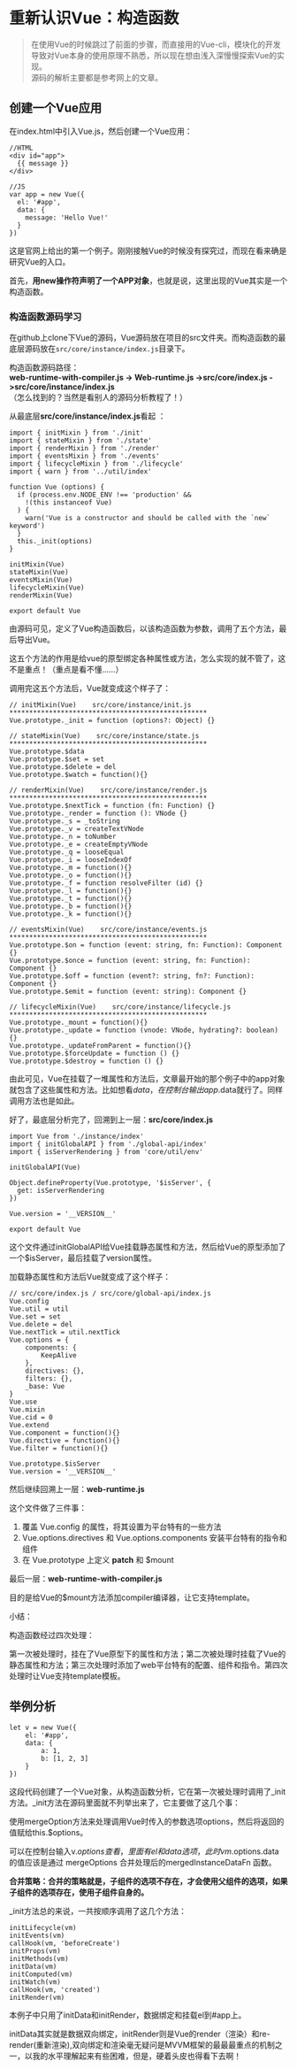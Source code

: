 # 重新认识Vue：构造函数
> 在使用Vue的时候跳过了前面的步骤，而直接用的Vue-cli，模块化的开发导致对Vue本身的使用原理不熟悉，所以现在想由浅入深慢慢探索Vue的实现。  
> 源码的解析主要都是参考网上的文章。

## 创建一个Vue应用
在index.html中引入Vue.js，然后创建一个Vue应用：

	//HTML
	<div id="app">
	  {{ message }}
	</div>

	//JS
	var app = new Vue({
	  el: '#app',
	  data: {
	    message: 'Hello Vue!'
	  }
	})
这是官网上给出的第一个例子。刚刚接触Vue的时候没有探究过，而现在看来确是研究Vue的入口。

首先，**用new操作符声明了一个APP对象**，也就是说，这里出现的Vue其实是一个构造函数。

### 构造函数源码学习

在github上clone下Vue的源码，Vue源码放在项目的src文件夹。而构造函数的最底层源码放在`src/core/instance/index.js`目录下。  
 
构造函数源码路径：  
**web-runtime-with-compiler.js -> Web-runtime.js ->src/core/index.js ->src/core/instance/index.js**  
（怎么找到的？当然是看别人的源码分析教程了！）

从最底层**src/core/instance/index.js**看起 ：

	import { initMixin } from './init'
	import { stateMixin } from './state'
	import { renderMixin } from './render'
	import { eventsMixin } from './events'
	import { lifecycleMixin } from './lifecycle'
	import { warn } from '../util/index'
	
	function Vue (options) {
	  if (process.env.NODE_ENV !== 'production' &&
	    !(this instanceof Vue)
	  ) {
	    warn('Vue is a constructor and should be called with the `new` keyword')
	  }
	  this._init(options)
	}
	
	initMixin(Vue)
	stateMixin(Vue)
	eventsMixin(Vue)
	lifecycleMixin(Vue)
	renderMixin(Vue)
	
	export default Vue
由源码可见，定义了Vue构造函数后，以该构造函数为参数，调用了五个方法，最后导出Vue。

这五个方法的作用是给vue的原型绑定各种属性或方法，怎么实现的就不管了，这不是重点！（重点是看不懂……）

调用完这五个方法后，Vue就变成这个样子了：

	// initMixin(Vue)    src/core/instance/init.js **************************************************
	Vue.prototype._init = function (options?: Object) {}
	
	// stateMixin(Vue)    src/core/instance/state.js **************************************************
	Vue.prototype.$data
	Vue.prototype.$set = set
	Vue.prototype.$delete = del
	Vue.prototype.$watch = function(){}
	
	// renderMixin(Vue)    src/core/instance/render.js **************************************************
	Vue.prototype.$nextTick = function (fn: Function) {}
	Vue.prototype._render = function (): VNode {}
	Vue.prototype._s = _toString
	Vue.prototype._v = createTextVNode
	Vue.prototype._n = toNumber
	Vue.prototype._e = createEmptyVNode
	Vue.prototype._q = looseEqual
	Vue.prototype._i = looseIndexOf
	Vue.prototype._m = function(){}
	Vue.prototype._o = function(){}
	Vue.prototype._f = function resolveFilter (id) {}
	Vue.prototype._l = function(){}
	Vue.prototype._t = function(){}
	Vue.prototype._b = function(){}
	Vue.prototype._k = function(){}
	
	// eventsMixin(Vue)    src/core/instance/events.js **************************************************
	Vue.prototype.$on = function (event: string, fn: Function): Component {}
	Vue.prototype.$once = function (event: string, fn: Function): Component {}
	Vue.prototype.$off = function (event?: string, fn?: Function): Component {}
	Vue.prototype.$emit = function (event: string): Component {}
	
	// lifecycleMixin(Vue)    src/core/instance/lifecycle.js **************************************************
	Vue.prototype._mount = function(){}
	Vue.prototype._update = function (vnode: VNode, hydrating?: boolean) {}
	Vue.prototype._updateFromParent = function(){}
	Vue.prototype.$forceUpdate = function () {}
	Vue.prototype.$destroy = function () {}

由此可见，Vue在挂载了一堆属性和方法后，文章最开始的那个例子中的app对象就包含了这些属性和方法。比如想看$data，在控制台输出app.$data就行了。同样调用方法也是如此。

好了，最底层分析完了，回溯到上一层：**src/core/index.js**

	import Vue from './instance/index'
	import { initGlobalAPI } from './global-api/index'
	import { isServerRendering } from 'core/util/env'
	
	initGlobalAPI(Vue)
	
	Object.defineProperty(Vue.prototype, '$isServer', {
	  get: isServerRendering
	})
	
	Vue.version = '__VERSION__'
	
	export default Vue
这个文件通过initGlobalAPI给Vue挂载静态属性和方法，然后给Vue的原型添加了一个$isServer，最后挂载了version属性。

加载静态属性和方法后Vue就变成了这个样子：

	// src/core/index.js / src/core/global-api/index.js
	Vue.config
	Vue.util = util
	Vue.set = set
	Vue.delete = del
	Vue.nextTick = util.nextTick
	Vue.options = {
	    components: {
	        KeepAlive
	    },
	    directives: {},
	    filters: {},
	    _base: Vue
	}
	Vue.use
	Vue.mixin
	Vue.cid = 0
	Vue.extend
	Vue.component = function(){}
	Vue.directive = function(){}
	Vue.filter = function(){}
	
	Vue.prototype.$isServer
	Vue.version = '__VERSION__'

然后继续回溯上一层：**web-runtime.js**

这个文件做了三件事：

1. 覆盖 Vue.config 的属性，将其设置为平台特有的一些方法
2. Vue.options.directives 和 Vue.options.components 安装平台特有的指令和组件
3. 在 Vue.prototype 上定义 __patch__ 和 $mount

最后一层：**web-runtime-with-compiler.js**

目的是给Vue的$mount方法添加compiler编译器，让它支持template。

小结：

构造函数经过四次处理：

第一次被处理时，挂在了Vue原型下的属性和方法；第二次被处理时挂载了Vue的静态属性和方法；第三次处理时添加了web平台特有的配置、组件和指令。第四次处理时让Vue支持template模板。

## 举例分析

	let v = new Vue({
	    el: '#app',
	    data: {
	        a: 1,
	        b: [1, 2, 3]
	    }
	})
这段代码创建了一个Vue对象，从构造函数分析，它在第一次被处理时调用了_init方法。_init方法在源码里面就不列举出来了，它主要做了这几个事：

使用mergeOption方法来处理调用Vue时传入的参数选项options，然后将返回的值赋给this.$options。

可以在控制台输入v.$options查看，里面有el和data选项，此时 vm.$options.data 的值应该是通过 mergeOptions 合并处理后的mergedInstanceDataFn 函数。

**合并策略：合并的策略就是，子组件的选项不存在，才会使用父组件的选项，如果子组件的选项存在，使用子组件自身的。**

_init方法总的来说，一共按顺序调用了这几个方法：

	initLifecycle(vm)
	initEvents(vm)
	callHook(vm, 'beforeCreate')
	initProps(vm)
	initMethods(vm)
	initData(vm)
	initComputed(vm)
	initWatch(vm)
	callHook(vm, 'created')
	initRender(vm)


本例子中只用了initData和initRender，数据绑定和挂载el到#app上。

initData其实就是数据双向绑定，initRender则是Vue的render（渲染）和re-render(重新渲染),双向绑定和渲染毫无疑问是MVVM框架的最最最重点的机制之一，以我的水平理解起来有些困难，但是，硬着头皮也得看下去啊！

